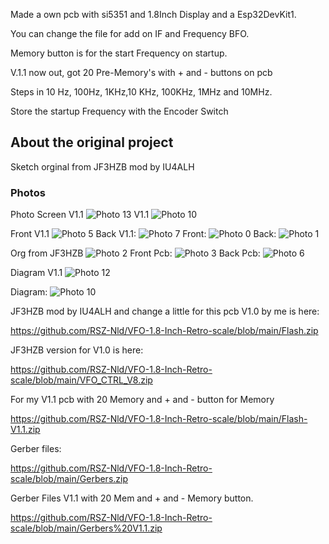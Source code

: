 Made a own pcb with si5351 and 1.8Inch Display and a Esp32DevKit1.

You can change the file for add on IF and Frequency BFO.

Memory button is for the start Frequency on startup.

V.1.1 now out, got 20 Pre-Memory's with + and - buttons  on pcb

Steps in 10 Hz, 100Hz, 1KHz,10 KHz, 100KHz, 1MHz and 10MHz.

Store the startup Frequency with the Encoder Switch

## About the original project
Sketch orginal from JF3HZB mod by 
IU4ALH

### Photos
Photo Screen V1.1
![Photo 13](https://github.com/RSZ-Nld/VFO-1.8-Inch-Retro-scale/blob/main/V1.1.jpg)
V1.1
![Photo 10]( https://github.com/RSZ-Nld/VFO-1.8-Inch-Retro-scale/blob/main/Front--V1.1.jpg)

Front V1.1
![Photo 5](https://github.com/RSZ-Nld/VFO-1.8-Inch-Retro-scale/blob/main/Front-pcb-V1.1.JPG )
Back V1.1:
![Photo 7](https://github.com/RSZ-Nld/VFO-1.8-Inch-Retro-scale/blob/main/Back-pcb-V1.1.JPG)
Front:
![Photo 0]( https://github.com/RSZ-Nld/VFO-1.8-Inch-Retro-scale/blob/main/Front-pcb.JPG)
Back:
![Photo 1]( 
https://github.com/RSZ-Nld/VFO-1.8-Inch-Retro-scale/blob/main/Back-pcb.JPG)



Org from JF3HZB
![Photo 2]( https://github.com/RSZ-Nld/VFO-1.8-Inch-Retro-scale/blob/main/Org.jpg)
Front Pcb:
![Photo 3]( https://github.com/RSZ-Nld/VFO-1.8-Inch-Retro-scale/blob/main/Pcb-Front.jpg)
Back Pcb: 
![Photo 6]( https://github.com/RSZ-Nld/VFO-1.8-Inch-Retro-scale/blob/main/Pcb-back.jpg)

Diagram V1.1
![Photo 12](https://github.com/RSZ-Nld/VFO-1.8-Inch-Retro-scale/blob/main/Diagram-V1.1.JPG)

Diagram: 
![Photo 10]( https://github.com/RSZ-Nld/VFO-1.8-Inch-Retro-scale/blob/main/Diagram.JPG)




JF3HZB mod by IU4ALH and change a little for this pcb V1.0 by me is here:

https://github.com/RSZ-Nld/VFO-1.8-Inch-Retro-scale/blob/main/Flash.zip

JF3HZB version for V1.0 is here:

https://github.com/RSZ-Nld/VFO-1.8-Inch-Retro-scale/blob/main/VFO_CTRL_V8.zip

For my V1.1 pcb with 20 Memory and + and - button for Memory

https://github.com/RSZ-Nld/VFO-1.8-Inch-Retro-scale/blob/main/Flash-V1.1.zip



Gerber files:

https://github.com/RSZ-Nld/VFO-1.8-Inch-Retro-scale/blob/main/Gerbers.zip

Gerber Files V1.1 with 20 Mem and + and - Memory button.

https://github.com/RSZ-Nld/VFO-1.8-Inch-Retro-scale/blob/main/Gerbers%20V1.1.zip







